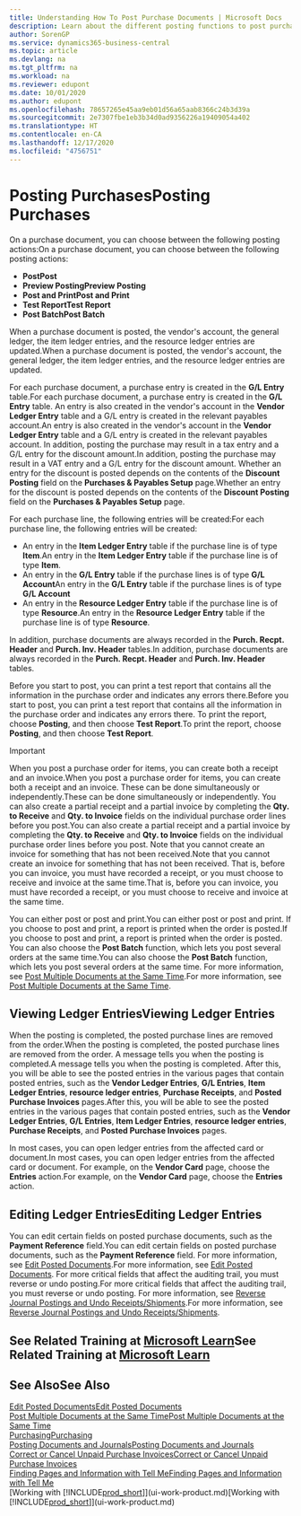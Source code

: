 ```yaml
---
title: Understanding How To Post Purchase Documents | Microsoft Docs
description: Learn about the different posting functions to post purchase documents, and how you can update posted documents.
author: SorenGP
ms.service: dynamics365-business-central
ms.topic: article
ms.devlang: na
ms.tgt_pltfrm: na
ms.workload: na
ms.reviewer: edupont
ms.date: 10/01/2020
ms.author: edupont
ms.openlocfilehash: 78657265e45aa9eb01d56a65aab8366c24b3d39a
ms.sourcegitcommit: 2e7307fbe1eb3b34d0ad9356226a19409054a402
ms.translationtype: HT
ms.contentlocale: en-CA
ms.lasthandoff: 12/17/2020
ms.locfileid: "4756751"
---
```

# <a name="posting-purchases"></a><span data-ttu-id="a4d9a-103">Posting Purchases</span><span class="sxs-lookup"><span data-stu-id="a4d9a-103">Posting Purchases</span></span>
<span data-ttu-id="a4d9a-104">On a purchase document, you can choose between the following posting actions:</span><span class="sxs-lookup"><span data-stu-id="a4d9a-104">On a purchase document, you can choose between the following posting actions:</span></span>

* <span data-ttu-id="a4d9a-105">**Post**</span><span class="sxs-lookup"><span data-stu-id="a4d9a-105">**Post**</span></span>
* <span data-ttu-id="a4d9a-106">**Preview Posting**</span><span class="sxs-lookup"><span data-stu-id="a4d9a-106">**Preview Posting**</span></span>
* <span data-ttu-id="a4d9a-107">**Post and Print**</span><span class="sxs-lookup"><span data-stu-id="a4d9a-107">**Post and Print**</span></span>
* <span data-ttu-id="a4d9a-108">**Test Report**</span><span class="sxs-lookup"><span data-stu-id="a4d9a-108">**Test Report**</span></span>
* <span data-ttu-id="a4d9a-109">**Post Batch**</span><span class="sxs-lookup"><span data-stu-id="a4d9a-109">**Post Batch**</span></span>

<span data-ttu-id="a4d9a-110">When a purchase document is posted, the vendor's account, the general ledger, the item ledger entries, and the resource ledger entries  are updated.</span><span class="sxs-lookup"><span data-stu-id="a4d9a-110">When a purchase document is posted, the vendor's account, the general ledger, the item ledger entries, and the resource ledger entries  are updated.</span></span>

<span data-ttu-id="a4d9a-111">For each purchase document, a purchase entry is created in the **G/L Entry** table.</span><span class="sxs-lookup"><span data-stu-id="a4d9a-111">For each purchase document, a purchase entry is created in the **G/L Entry** table.</span></span> <span data-ttu-id="a4d9a-112">An entry is also created in the vendor's account in the **Vendor Ledger Entry** table and a G/L entry is created in the relevant payables account.</span><span class="sxs-lookup"><span data-stu-id="a4d9a-112">An entry is also created in the vendor's account in the **Vendor Ledger Entry** table and a G/L entry is created in the relevant payables account.</span></span> <span data-ttu-id="a4d9a-113">In addition, posting the purchase may result in a tax entry and a G/L entry for the discount amount.</span><span class="sxs-lookup"><span data-stu-id="a4d9a-113">In addition, posting the purchase may result in a VAT entry and a G/L entry for the discount amount.</span></span> <span data-ttu-id="a4d9a-114">Whether an entry for the discount is posted depends on the contents of the **Discount Posting** field on the **Purchases & Payables Setup** page.</span><span class="sxs-lookup"><span data-stu-id="a4d9a-114">Whether an entry for the discount is posted depends on the contents of the **Discount Posting** field on the **Purchases & Payables Setup** page.</span></span>

<span data-ttu-id="a4d9a-115">For each purchase line, the following entries will be created:</span><span class="sxs-lookup"><span data-stu-id="a4d9a-115">For each purchase line, the following entries will be created:</span></span>
- <span data-ttu-id="a4d9a-116">An entry in the **Item Ledger Entry** table if the purchase line is of type **Item**.</span><span class="sxs-lookup"><span data-stu-id="a4d9a-116">An entry in the **Item Ledger Entry** table if the purchase line is of type **Item**.</span></span>
- <span data-ttu-id="a4d9a-117">An entry in the **G/L Entry** table if the purchase lines is of type **G/L Account**</span><span class="sxs-lookup"><span data-stu-id="a4d9a-117">An entry in the **G/L Entry** table if the purchase lines is of type **G/L Account**</span></span>
- <span data-ttu-id="a4d9a-118">An entry in the **Resource Ledger Entry** table if the purchase line is of type **Resource**.</span><span class="sxs-lookup"><span data-stu-id="a4d9a-118">An entry in the **Resource Ledger Entry** table if the purchase line is of type **Resource**.</span></span>

<span data-ttu-id="a4d9a-119">In addition, purchase documents are always recorded in the **Purch. Recpt. Header** and **Purch. Inv. Header** tables.</span><span class="sxs-lookup"><span data-stu-id="a4d9a-119">In addition, purchase documents are always recorded in the **Purch. Recpt. Header** and **Purch. Inv. Header** tables.</span></span>

<span data-ttu-id="a4d9a-120">Before you start to post, you can print a test report that contains all the information in the purchase order and indicates any errors there.</span><span class="sxs-lookup"><span data-stu-id="a4d9a-120">Before you start to post, you can print a test report that contains all the information in the purchase order and indicates any errors there.</span></span> <span data-ttu-id="a4d9a-121">To print the report, choose **Posting**, and then choose **Test Report**.</span><span class="sxs-lookup"><span data-stu-id="a4d9a-121">To print the report, choose **Posting**, and then choose **Test Report**.</span></span>

> [!IMPORTANT]  
>   <span data-ttu-id="a4d9a-122">When you post a purchase order for items, you can create both a receipt and an invoice.</span><span class="sxs-lookup"><span data-stu-id="a4d9a-122">When you post a purchase order for items, you can create both a receipt and an invoice.</span></span> <span data-ttu-id="a4d9a-123">These can be done simultaneously or independently.</span><span class="sxs-lookup"><span data-stu-id="a4d9a-123">These can be done simultaneously or independently.</span></span> <span data-ttu-id="a4d9a-124">You can also create a partial receipt and a partial invoice by completing the **Qty. to Receive** and **Qty. to Invoice** fields on the individual purchase order lines before you post.</span><span class="sxs-lookup"><span data-stu-id="a4d9a-124">You can also create a partial receipt and a partial invoice by completing the **Qty. to Receive** and **Qty. to Invoice** fields on the individual purchase order lines before you post.</span></span> <span data-ttu-id="a4d9a-125">Note that you cannot create an invoice for something that has not been received.</span><span class="sxs-lookup"><span data-stu-id="a4d9a-125">Note that you cannot create an invoice for something that has not been received.</span></span> <span data-ttu-id="a4d9a-126">That is, before you can invoice, you must have recorded a receipt, or you must choose to receive and invoice at the same time.</span><span class="sxs-lookup"><span data-stu-id="a4d9a-126">That is, before you can invoice, you must have recorded a receipt, or you must choose to receive and invoice at the same time.</span></span>

<span data-ttu-id="a4d9a-127">You can either post or post and print.</span><span class="sxs-lookup"><span data-stu-id="a4d9a-127">You can either post or post and print.</span></span> <span data-ttu-id="a4d9a-128">If you choose to post and print, a report is printed when the order is posted.</span><span class="sxs-lookup"><span data-stu-id="a4d9a-128">If you choose to post and print, a report is printed when the order is posted.</span></span> <span data-ttu-id="a4d9a-129">You can also choose the **Post Batch** function, which lets you post several orders at the same time.</span><span class="sxs-lookup"><span data-stu-id="a4d9a-129">You can also choose the **Post Batch** function, which lets you post several orders at the same time.</span></span> <span data-ttu-id="a4d9a-130">For more information, see [Post Multiple Documents at the Same Time](ui-batch-posting.md).</span><span class="sxs-lookup"><span data-stu-id="a4d9a-130">For more information, see [Post Multiple Documents at the Same Time](ui-batch-posting.md).</span></span>

## <a name="viewing-ledger-entries"></a><span data-ttu-id="a4d9a-131">Viewing Ledger Entries</span><span class="sxs-lookup"><span data-stu-id="a4d9a-131">Viewing Ledger Entries</span></span>
<span data-ttu-id="a4d9a-132">When the posting is completed, the posted purchase lines are removed from the order.</span><span class="sxs-lookup"><span data-stu-id="a4d9a-132">When the posting is completed, the posted purchase lines are removed from the order.</span></span> <span data-ttu-id="a4d9a-133">A message tells you when the posting is completed.</span><span class="sxs-lookup"><span data-stu-id="a4d9a-133">A message tells you when the posting is completed.</span></span> <span data-ttu-id="a4d9a-134">After this, you will be able to see the posted entries in the various pages that contain posted entries, such as the **Vendor Ledger Entries**, **G/L Entries**, **Item Ledger Entries**, **resource ledger entries**, **Purchase Receipts**, and **Posted Purchase Invoices** pages.</span><span class="sxs-lookup"><span data-stu-id="a4d9a-134">After this, you will be able to see the posted entries in the various pages that contain posted entries, such as the **Vendor Ledger Entries**, **G/L Entries**, **Item Ledger Entries**, **resource ledger entries**, **Purchase Receipts**, and **Posted Purchase Invoices** pages.</span></span>

<span data-ttu-id="a4d9a-135">In most cases, you can open ledger entries from the affected card or document.</span><span class="sxs-lookup"><span data-stu-id="a4d9a-135">In most cases, you can open ledger entries from the affected card or document.</span></span> <span data-ttu-id="a4d9a-136">For example, on the **Vendor Card** page, choose the **Entries** action.</span><span class="sxs-lookup"><span data-stu-id="a4d9a-136">For example, on the **Vendor Card** page, choose the **Entries** action.</span></span>

## <a name="editing-ledger-entries"></a><span data-ttu-id="a4d9a-137">Editing Ledger Entries</span><span class="sxs-lookup"><span data-stu-id="a4d9a-137">Editing Ledger Entries</span></span>
<span data-ttu-id="a4d9a-138">You can edit certain fields on posted purchase documents, such as the **Payment Reference** field.</span><span class="sxs-lookup"><span data-stu-id="a4d9a-138">You can edit certain fields on posted purchase documents, such as the **Payment Reference** field.</span></span> <span data-ttu-id="a4d9a-139">For more information, see [Edit Posted Documents](across-edit-posted-document.md).</span><span class="sxs-lookup"><span data-stu-id="a4d9a-139">For more information, see [Edit Posted Documents](across-edit-posted-document.md).</span></span> <span data-ttu-id="a4d9a-140">For more critical fields that affect the auditing trail, you must reverse or undo posting.</span><span class="sxs-lookup"><span data-stu-id="a4d9a-140">For more critical fields that affect the auditing trail, you must reverse or undo posting.</span></span> <span data-ttu-id="a4d9a-141">For more information, see [Reverse Journal Postings and Undo Receipts/Shipments](finance-how-reverse-journal-posting.md).</span><span class="sxs-lookup"><span data-stu-id="a4d9a-141">For more information, see [Reverse Journal Postings and Undo Receipts/Shipments](finance-how-reverse-journal-posting.md).</span></span>

## <a name="see-related-training-at-microsoft-learn"></a><span data-ttu-id="a4d9a-142">See Related Training at [Microsoft Learn](/learn/modules/receive-invoice-dynamics-d365-business-central/index)</span><span class="sxs-lookup"><span data-stu-id="a4d9a-142">See Related Training at [Microsoft Learn](/learn/modules/receive-invoice-dynamics-d365-business-central/index)</span></span>

## <a name="see-also"></a><span data-ttu-id="a4d9a-143">See Also</span><span class="sxs-lookup"><span data-stu-id="a4d9a-143">See Also</span></span>
[<span data-ttu-id="a4d9a-144">Edit Posted Documents</span><span class="sxs-lookup"><span data-stu-id="a4d9a-144">Edit Posted Documents</span></span>](across-edit-posted-document.md)  
[<span data-ttu-id="a4d9a-145">Post Multiple Documents at the Same Time</span><span class="sxs-lookup"><span data-stu-id="a4d9a-145">Post Multiple Documents at the Same Time</span></span>](ui-batch-posting.md)  
[<span data-ttu-id="a4d9a-146">Purchasing</span><span class="sxs-lookup"><span data-stu-id="a4d9a-146">Purchasing</span></span>](purchasing-manage-purchasing.md)  
[<span data-ttu-id="a4d9a-147">Posting Documents and Journals</span><span class="sxs-lookup"><span data-stu-id="a4d9a-147">Posting Documents and Journals</span></span>](ui-post-documents-journals.md)  
[<span data-ttu-id="a4d9a-148">Correct or Cancel Unpaid Purchase Invoices</span><span class="sxs-lookup"><span data-stu-id="a4d9a-148">Correct or Cancel Unpaid Purchase Invoices</span></span>](purchasing-how-correct-cancel-unpaid-purchase-invoices.md)  
[<span data-ttu-id="a4d9a-149">Finding Pages and Information with Tell Me</span><span class="sxs-lookup"><span data-stu-id="a4d9a-149">Finding Pages and Information with Tell Me</span></span>](ui-search.md)  
<span data-ttu-id="a4d9a-150">[Working with [!INCLUDE[prod_short](includes/prod_short.md)]](ui-work-product.md)</span><span class="sxs-lookup"><span data-stu-id="a4d9a-150">[Working with [!INCLUDE[prod_short](includes/prod_short.md)]](ui-work-product.md)</span></span>
